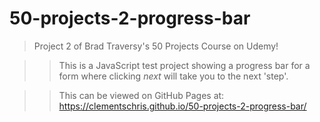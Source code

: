 # 50-projects-2-progress-bar

> Project 2 of Brad Traversy's 50 Projects Course on Udemy!

>> This is a JavaScript test project showing a progress bar for a form where clicking *next* will take you to the next 'step'. 

>> This can be viewed on GitHub Pages at: https://clementschris.github.io/50-projects-2-progress-bar/